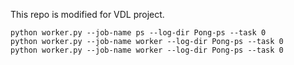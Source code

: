 This repo is modified for VDL project.


```
python worker.py --job-name ps --log-dir Pong-ps --task 0
python worker.py --job-name worker --log-dir Pong-ps --task 0
python worker.py --job-name worker --log-dir Pong-ps --task 0
```

